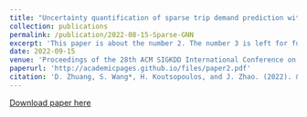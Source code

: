 ```yaml
---
title: "Uncertainty quantification of sparse trip demand prediction with spatial-temporal graph neural networks"
collection: publications
permalink: /publication/2022-08-15-Sparse-GNN
excerpt: 'This paper is about the number 2. The number 3 is left for future work.'
date: 2022-09-15
venue: 'Proceedings of the 28th ACM SIGKDD International Conference on Knowledge Discovery & Data Mining'
paperurl: 'http://academicpages.github.io/files/paper2.pdf'
citation: 'D. Zhuang, S. Wang*, H. Koutsopoulos, and J. Zhao. (2022). &quot;Uncertainty quantification of sparse trip demand prediction with spatial-temporal graph neural networks&quot; <i>Proceedings of the 28th ACM SIGKDD International Conference on Knowledge Discovery & Data Mining</i>'
---
```


[Download paper here](https://dl.acm.org/doi/abs/10.1145/3534678.3539093)
